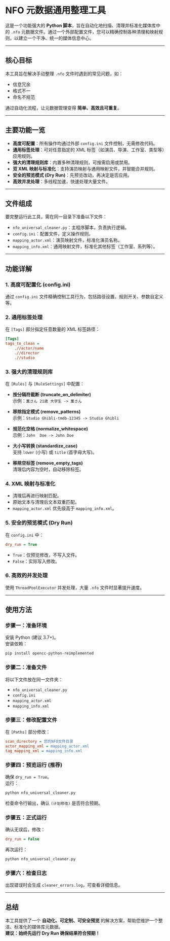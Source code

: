 # NFO 元数据通用整理工具

这是一个功能强大的 **Python 脚本**，旨在自动化地扫描、清理并标准化媒体库中的 `.nfo` 元数据文件。通过一个外部配置文件，您可以精确控制各种清理和映射规则，以建立一个干净、统一的媒体信息中心。

---

## 核心目标
本工具旨在解决手动整理 `.nfo` 文件时遇到的常见问题，如：
- 信息冗余
- 格式不一
- 命名不规范  

通过自动化流程，让元数据管理变得 **简单、高效且可重复**。

---

## 主要功能一览
- **高度可配置**：所有操作均通过外部 `config.ini` 文件控制，无需修改代码。  
- **通用标签处理**：可对任意指定的 XML 标签（如演员、导演、工作室、类型等）应用规则。  
- **强大的清理规则库**：内置多种清理规则，可按需启用或禁用。  
- **双 XML 映射与标准化**：支持演员映射与通用映射文件，并智能合并规则。  
- **安全的预览模式 (Dry Run)**：先预览改动，再决定是否应用。  
- **高效并发处理**：多线程加速，快速处理大量文件。  

---

## 文件组成
要完整运行此工具，需在同一目录下准备以下文件：

- `nfo_universal_cleaner.py`：主程序脚本，负责执行逻辑。  
- `config.ini`：配置文件，定义操作规则。  
- `mapping_actor.xml`：演员映射文件，标准化演员名称。  
- `mapping_info.xml`：通用映射文件，标准化其他标签（工作室、系列等）。  

---

## 功能详解

### 1. 高度可配置化 (config.ini)
通过 `config.ini` 文件精确控制工具行为，包括路径设置、规则开关、参数自定义等。

### 2. 通用标签处理
在 `[Tags]` 部分指定任意数量的 XML 标签路径：

```ini
[Tags]
tags_to_clean =
    .//actor/name
    .//director
    .//studio
```

### 3. 强大的清理规则库
在 `[Rules]` 与 `[RuleSettings]` 中配置：

- **按分隔符截断 (truncate_on_delimiter)**  
  示例：`薫さん 21歳 大学生 -> 薫さん`  

- **移除指定模式 (remove_patterns)**  
  示例：`Studio Ghibli-tmdb-12345 -> Studio Ghibli`  

- **规范化空格 (normalize_whitespace)**  
  示例：`John  Doe -> John Doe`  

- **大小写转换 (standardize_case)**  
  支持 `lower` (小写) 或 `title` (首字母大写)。  

- **移除空标签 (remove_empty_tags)**  
  清理后内容为空时，自动移除标签。  

### 4. XML 映射与标准化
- 清理后再进行映射匹配。  
- 原始文本与清理后文本双重匹配。  
- `mapping_actor.xml` 优先级高于 `mapping_info.xml`。  

### 5. 安全的预览模式 (Dry Run)
在 `config.ini` 中：

```ini
dry_run = True
```

- `True`：仅预览修改，不写入文件。  
- `False`：实际写入修改。  

### 6. 高效的并发处理
使用 `ThreadPoolExecutor` 并发处理，大量 `.nfo` 文件时显著提升速度。

---

## 使用方法

### 步骤一：准备环境
安装 Python (建议 3.7+)。  
安装依赖：

```bash
pip install opencc-python-reimplemented
```

### 步骤二：准备文件
将以下文件放在同一文件夹：
- `nfo_universal_cleaner.py`
- `config.ini`
- `mapping_actor.xml`
- `mapping_info.xml`

### 步骤三：修改配置文件
在 `[Paths]` 部分修改：

```ini
scan_directory = 您的NFO文件目录
actor_mapping_xml = mapping_actor.xml
tag_mapping_xml = mapping_info.xml
```

### 步骤四：预览运行 (推荐)
确保 `dry_run = True`。  
运行：

```bash
python nfo_universal_cleaner.py
```

检查命令行输出，确认 `(计划修改)` 是否符合预期。

### 步骤五：正式运行
确认无误后，修改：

```ini
dry_run = False
```

再次运行：

```bash
python nfo_universal_cleaner.py
```

### 步骤六：检查日志
出现错误时会生成 `cleaner_errors.log`，可查看详细信息。

---

## 总结
本工具提供了一个 **自动化、可定制、可安全预览** 的解决方案，帮助您维护一个整洁、标准化的媒体库元数据。  
**建议：始终先运行 Dry Run 确保结果符合预期！**
